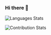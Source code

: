 ### Hi there 👋

![Languages Stats](https://github-readme-stats.vercel.app/api/top-langs/?username=decima&hide=css,html,twig&layout=compact)

![Contribution Stats](https://github-contribution-stats.vercel.app/api/?username=decima)

<!--
![](https://github-readme-stats.vercel.app/api?username=decima&count_private=true&show_icons=true&bg_color=30,FF3399,9933FF&title_color=FFF&text_color=FFF&icon_color=FFFFFF&hide_border=1)

**decima/decima** is a ✨ _special_ ✨ repository because its `README.md` (this file) appears on your GitHub profile.

Here are some ideas to get you started:

- 🔭 I’m currently working on ...
- 🌱 I’m currently learning ...
- 👯 I’m looking to collaborate on ...
- 🤔 I’m looking for help with ...
- 💬 Ask me about ...
- 📫 How to reach me: ...
- 😄 Pronouns: ...
- ⚡ Fun fact: ...
-->
